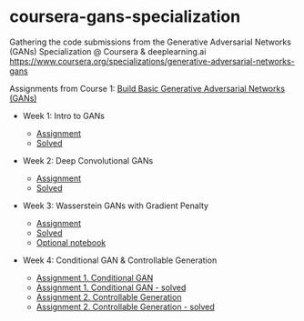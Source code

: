 # coursera-gans-specialization

Gathering the code submissions from the Generative Adversarial Networks (GANs) Specialization @ Coursera & deeplearning.ai <https://www.coursera.org/specializations/generative-adversarial-networks-gans>

Assignments from Course 1: [Build Basic Generative Adversarial Networks (GANs)](https://www.coursera.org/learn/build-basic-generative-adversarial-networks-gans/home/welcome)

- Week 1: Intro to GANs

  - [Assignment](./Course1/C1W1_Your_First_GAN.ipynb)
  - [Solved](Course1/C1W1_Your_First_GAN_solved.ipynb)

- Week 2: Deep Convolutional GANs

  - [Assignment](./Course1/C1_W2_Assignment.ipynb)
  - [Solved](Course1/C1_W2_Assignment_solved.ipynb)

- Week 3: Wasserstein GANs with Gradient Penalty

  - [Assignment](./Course1/C1W3_WGAN_GP.ipynb)
  - [Solved](./Course1/C1W3_WGAN_GP_solved.ipynb)
  - [Optional notebook](./Course1/SNGAN.ipynb)

- Week 4: Conditional GAN & Controllable Generation
  - [Assignment 1. Conditional GAN](./Course1/C1W4A_Build_a_Conditional_GAN.ipynb)
  - [Assignment 1. Conditional GAN - solved](./Course1/C1W4A_Build_a_Conditional_GAN_solved.ipynb)
  - [Assignment 2. Controllable Generation](./Course1/C1W4B_Controllable_Generation.ipynb)
  - [Assignment 2. Controllable Generation - solved](./Course1/C1W4B_Controllable_Generation_solved.ipynb)

